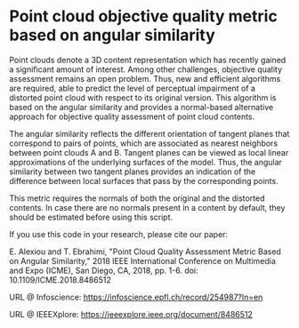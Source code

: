 # Point cloud objective quality metric based on angular similarity

Point clouds denote a 3D content representation which has recently gained a significant amount of interest. Among other challenges, objective quality assessment remains an open problem. Thus, new and efficient algorithms are required, able to predict the level of perceptual impairment of a distorted point cloud with respect to its original version. This algorithm is based on the angular similarity and provides a normal-based alternative approach for objective quality assessment of point cloud contents.

The angular similarity reflects the different orientation of tangent planes that correspond to pairs of points, which are associated as nearest neighbors between point clouds A and B. Tangent planes can be viewed as local linear approximations of the underlying surfaces of the model. Thus, the angular similarity between two tangent planes provides an indication of the difference between local surfaces that pass by the corresponding points. 

This metric requires the normals of both the original and the distorted contents. In case there are no normals present in a content by default, they should be estimated before using this script.


If you use this code in your research, please cite our paper:

E. Alexiou and T. Ebrahimi, "Point Cloud Quality Assessment Metric Based on Angular Similarity," 2018 IEEE International Conference on Multimedia and Expo (ICME), San Diego, CA, 2018, pp. 1-6. doi: 10.1109/ICME.2018.8486512

URL @ Infoscience: https://infoscience.epfl.ch/record/254987?ln=en

URL @ IEEEXplore:  https://ieeexplore.ieee.org/document/8486512
